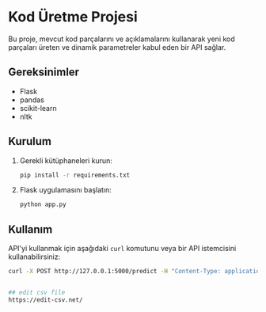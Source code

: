 # Kod Üretme Projesi

Bu proje, mevcut kod parçalarını ve açıklamalarını kullanarak yeni kod parçaları üreten ve dinamik parametreler kabul eden bir API sağlar.

## Gereksinimler

- Flask
- pandas
- scikit-learn
- nltk

## Kurulum

1. Gerekli kütüphaneleri kurun:
    ```bash
    pip install -r requirements.txt
    ```

2. Flask uygulamasını başlatın:
    ```bash
    python app.py
    ```

## Kullanım

API'yi kullanmak için aşağıdaki `curl` komutunu veya bir API istemcisini kullanabilirsiniz:

```bash
curl -X POST http://127.0.0.1:5000/predict -H "Content-Type: application/json" -d '{"description": "Veri çerçevesini csv dosyasına kaydetme", "params": {"output": "my_output.csv"}}'


## edit csv file 
https://edit-csv.net/